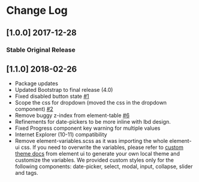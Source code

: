 # Change Log

## [1.0.0] 2017-12-28
### Stable Original Release

## [1.1.0] 2018-02-26

- Package updates
- Updated Bootstrap to final release (4.0)
- Fixed disabled button state [#1](https://github.com/creativetimofficial/vue-light-bootstrap-dashboard-pro/issues/1)
- Scope the css for dropdown (moved the css in the dropdown component) [#2](https://github.com/creativetimofficial/vue-light-bootstrap-dashboard-pro/issues/2)
- Remove buggy z-index from element-table [#6](https://github.com/creativetimofficial/vue-light-bootstrap-dashboard-pro/issues/6)
- Refinements for date-pickers to be more inline with lbd design.
- Fixed Progress component key warning for multiple values
- Internet Explorer (10-11) compatibility
- Remove element-variables.scss as it was importing the whole element-ui css. 
If you need to overwrite the variables, please refer to [custom theme docs](http://element.eleme.io/#/en-US/component/custom-theme#cli-theme-tool)
from element ui to generate your own local theme and customize the variables.
We provided custom styles only for the following components: date-picker, select, modal, input, collapse, slider and tags.
